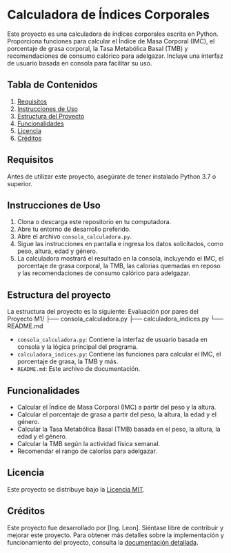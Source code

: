 # Calculadora de Índices Corporales

Este proyecto es una calculadora de índices corporales escrita en Python. Proporciona funciones para calcular el Índice de Masa Corporal (IMC), el porcentaje de grasa corporal, la Tasa Metabólica Basal (TMB) y recomendaciones de consumo calórico para adelgazar. Incluye una interfaz de usuario basada en consola para facilitar su uso.

## Tabla de Contenidos
1. [Requisitos](#requisitos)
2. [Instrucciones de Uso](#instrucciones-de-uso)
3. [Estructura del Proyecto](#estructura-del-proyecto)
4. [Funcionalidades](#funcionalidades)
5. [Licencia](#licencia)
6. [Créditos](#créditos)

## Requisitos
Antes de utilizar este proyecto, asegúrate de tener instalado Python 3.7 o superior.

## Instrucciones de Uso
1. Clona o descarga este repositorio en tu computadora.
2. Abre tu entorno de desarrollo preferido.
3. Abre el archivo `consola_calculadora.py`.
4. Sigue las instrucciones en pantalla e ingresa los datos solicitados, como peso, altura, edad y género.
5. La calculadora mostrará el resultado en la consola, incluyendo el IMC, el porcentaje de grasa corporal, la TMB, las calorías quemadas en reposo y las recomendaciones de consumo calórico para adelgazar.

## Estructura del proyecto
La estructura del proyecto es la siguiente:
Evaluación por pares del Proyecto M1/
├── consola_calculadora.py
├── calculadora_indices.py
└── README.md

- `consola_calculadora.py`: Contiene la interfaz de usuario basada en consola y la lógica principal del programa.
- `calculadora_indices.py`: Contiene las funciones para calcular el IMC, el porcentaje de grasa, la TMB y más.
- `README.md`: Este archivo de documentación.

## Funcionalidades
- Calcular el Índice de Masa Corporal (IMC) a partir del peso y la altura.
- Calcular el porcentaje de grasa a partir del peso, la altura, la edad y el género.
- Calcular la Tasa Metabólica Basal (TMB) basada en el peso, la altura, la edad y el género.
- Calcular la TMB según la actividad física semanal.
- Recomendar el rango de calorías para adelgazar.

## Licencia
Este proyecto se distribuye bajo la [Licencia MIT](LICENSE).

## Créditos
Este proyecto fue desarrollado por [Ing. Leon]. Siéntase libre de contribuir y mejorar este proyecto. Para obtener más detalles sobre la implementación y funcionamiento del proyecto, consulta la [documentación detallada](https://drive.google.com/file/d/1C0iGBhFXiksemZ9Om2pFlgvIv8oxFG7g/view?usp=sharing).


